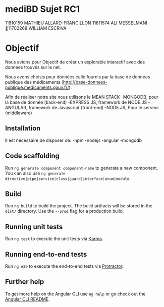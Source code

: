 # mediBD Sujet RC1

11810159 MATHIEU ALLARD-FRANCILLON
11811574 ALI MESSELMANI
11702268 WILLIAM ESCRIVA

# Objectif

Nous avions pour Objectif de créer un explorable interactif avec des données trouvés sur le net.

Nous avons choisis pour données celle fournis par la base de données publique des médicaments (http://base-donnees-publique.medicaments.gouv.fr/).

Afin de réaliser notre site nous utilisons le MEAN STACK
    -MONGODB, pour la base de donnée (back-end)
    -EXPRESS.JS, framework de NODE.JS
    -ANGULAR, framework de Javascript (front-end)
    -NODE.JS, Pour le serveur (middleware)


## Installation

Il est nécessaire de disposer de:
    -npm
    -nodejs
    -angular
    -mongodb


## Code scaffolding

Run `ng generate component component-name` to generate a new component. You can also use `ng generate directive|pipe|service|class|guard|interface|enum|module`.

## Build

Run `ng build` to build the project. The build artifacts will be stored in the `dist/` directory. Use the `--prod` flag for a production build.

## Running unit tests

Run `ng test` to execute the unit tests via [Karma](https://karma-runner.github.io).

## Running end-to-end tests

Run `ng e2e` to execute the end-to-end tests via [Protractor](http://www.protractortest.org/).

## Further help

To get more help on the Angular CLI use `ng help` or go check out the [Angular CLI README](https://github.com/angular/angular-cli/blob/master/README.md).
